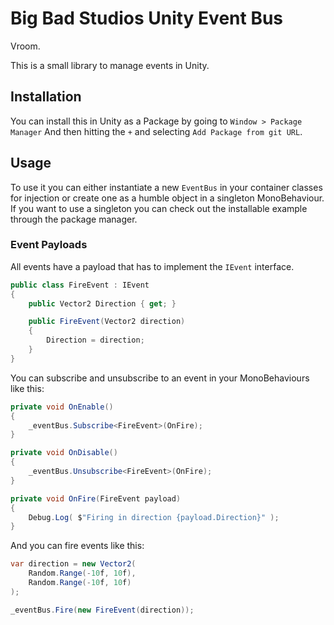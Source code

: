 # Big Bad Studios Unity Event Bus 

Vroom.

This is a small library to manage events in Unity.

## Installation
You can install this in Unity as a Package by going to `Window > Package Manager` And then hitting the `+` and selecting `Add Package from git URL`. 

## Usage

To use it you can either instantiate a new `EventBus` in your container classes for injection or create one as a humble object in a singleton MonoBehaviour. If you want to use a singleton you can check out the installable example through the package manager.

### Event Payloads

All events have a payload that has to implement the `IEvent` interface.

```c#
public class FireEvent : IEvent
{
    public Vector2 Direction { get; }

    public FireEvent(Vector2 direction)
    {
        Direction = direction;
    }
}
```

You can subscribe and unsubscribe to an event in your MonoBehaviours like this:

```c#
private void OnEnable()
{
    _eventBus.Subscribe<FireEvent>(OnFire);
}

private void OnDisable()
{
    _eventBus.Unsubscribe<FireEvent>(OnFire);
}

private void OnFire(FireEvent payload)
{
    Debug.Log( $"Firing in direction {payload.Direction}" );
}
```

And you can fire events like this:

```c#
var direction = new Vector2(
    Random.Range(-10f, 10f),
    Random.Range(-10f, 10f)
);

_eventBus.Fire(new FireEvent(direction));
```